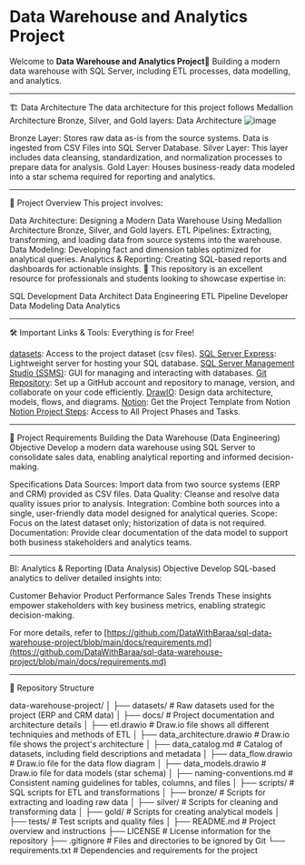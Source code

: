 # Data Warehouse and Analytics Project
Welcome to **Data Warehouse and Analytics Project**🚀
Building a modern data warehouse with SQL Server, including ETL processes, data modelling, and analytics.

---
🏗️ Data Architecture
The data architecture for this project follows Medallion Architecture Bronze, Silver, and Gold layers: Data Architecture
![image](https://github.com/user-attachments/assets/0ce3c4a6-4fe2-48c9-a26b-71233ac5f031)

Bronze Layer: Stores raw data as-is from the source systems. Data is ingested from CSV Files into SQL Server Database.
Silver Layer: This layer includes data cleansing, standardization, and normalization processes to prepare data for analysis.
Gold Layer: Houses business-ready data modeled into a star schema required for reporting and analytics.

---
📖 Project Overview
This project involves:

Data Architecture: Designing a Modern Data Warehouse Using Medallion Architecture Bronze, Silver, and Gold layers.
ETL Pipelines: Extracting, transforming, and loading data from source systems into the warehouse.
Data Modeling: Developing fact and dimension tables optimized for analytical queries.
Analytics & Reporting: Creating SQL-based reports and dashboards for actionable insights.
🎯 This repository is an excellent resource for professionals and students looking to showcase expertise in:

SQL Development
Data Architect
Data Engineering
ETL Pipeline Developer
Data Modeling
Data Analytics

---

🛠️ Important Links & Tools:
Everything is for Free!

[datasets](https://github.com/DataWithBaraa/sql-data-warehouse-project/blob/main/datasets): Access to the project dataset (csv files).
[SQL Server Express](https://www.microsoft.com/en-us/sql-server/sql-server-downloads): Lightweight server for hosting your SQL database.
[SQL Server Management Studio (SSMS)](https://learn.microsoft.com/en-us/sql/ssms/download-sql-server-management-studio-ssms?view=sql-server-ver16): GUI for managing and interacting with databases.
[Git Repository](https://github.com/): Set up a GitHub account and repository to manage, version, and collaborate on your code efficiently.
[DrawIO](https://www.drawio.com/): Design data architecture, models, flows, and diagrams.
[Notion](https://www.notion.com/templates/sql-data-warehouse-project): Get the Project Template from Notion
[Notion Project Steps](https://thankful-pangolin-2ca.notion.site/SQL-Data-Warehouse-Project-16ed041640ef80489667cfe2f380b269?pvs=4): Access to All Project Phases and Tasks.

---

🚀 Project Requirements
Building the Data Warehouse (Data Engineering)
Objective
Develop a modern data warehouse using SQL Server to consolidate sales data, enabling analytical reporting and informed decision-making.

Specifications
Data Sources: Import data from two source systems (ERP and CRM) provided as CSV files.
Data Quality: Cleanse and resolve data quality issues prior to analysis.
Integration: Combine both sources into a single, user-friendly data model designed for analytical queries.
Scope: Focus on the latest dataset only; historization of data is not required.
Documentation: Provide clear documentation of the data model to support both business stakeholders and analytics teams.

---

BI: Analytics & Reporting (Data Analysis)
Objective
Develop SQL-based analytics to deliver detailed insights into:

Customer Behavior
Product Performance
Sales Trends
These insights empower stakeholders with key business metrics, enabling strategic decision-making.

For more details, refer to [https://github.com/DataWithBaraa/sql-data-warehouse-project/blob/main/docs/requirements.md](https://github.com/DataWithBaraa/sql-data-warehouse-project/blob/main/docs/requirements.md)

---

📂 Repository Structure

data-warehouse-project/
│
├── datasets/                           # Raw datasets used for the project (ERP and CRM data)
│
├── docs/                               # Project documentation and architecture details
│   ├── etl.drawio                      # Draw.io file shows all different techniquies and methods of ETL
│   ├── data_architecture.drawio        # Draw.io file shows the project's architecture
│   ├── data_catalog.md                 # Catalog of datasets, including field descriptions and metadata
│   ├── data_flow.drawio                # Draw.io file for the data flow diagram
│   ├── data_models.drawio              # Draw.io file for data models (star schema)
│   ├── naming-conventions.md           # Consistent naming guidelines for tables, columns, and files
│
├── scripts/                            # SQL scripts for ETL and transformations
│   ├── bronze/                         # Scripts for extracting and loading raw data
│   ├── silver/                         # Scripts for cleaning and transforming data
│   ├── gold/                           # Scripts for creating analytical models
│
├── tests/                              # Test scripts and quality files
│
├── README.md                           # Project overview and instructions
├── LICENSE                             # License information for the repository
├── .gitignore                          # Files and directories to be ignored by Git
└── requirements.txt                    # Dependencies and requirements for the project
